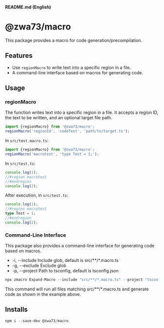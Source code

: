**README.md (English)**

# @zwa73/macro

This package provides a macro for code generation/precompilation.

## Features

- Use `regionMacro` to write text into a specific region in a file.
- A command-line interface based on macros for generating code.

## Usage

### regionMacro

The function writes text into a specific region in a file. It accepts a region ID, the text to be written, and an optional target file path.

```typescript
import {regionMacro} from '@zwa73/macro';
regionMacro('regionId', 'codeText', 'path/to/target.ts');
```
In `src/test.macro.ts`:

```typescript
import {regionMacro} from '@zwa73/macro';
regionMacro('macrotest', 'type Test = 1;');
```
In `src/test.ts`:

```typescript
console.log(1);
//#region macrotest
//#endregion
console.log(2);
```
After execution, in `src/test.ts`:

```typescript
console.log(1);
//#region macrotest
type Test = 1;
//#endregion
console.log(2);
```

### Command-Line Interface

This package also provides a command-line interface for generating code based on macros.

- -i, --include <glob> Include glob, default is src/**/*.macro.ts  
- -g, --exclude <glob> Exclude glob  
- -p, --project <path> Path to tsconfig, default is tsconfig.json  

```powershell
npx zmacro Expand-Macro --include "src/**/*.macro.ts" --project "tsconfig.json"
```

This command will run all files matching src/**/*.macro.ts and generate code as shown in the example above.

## Installs

```powershell
npm i --save-dev @zwa73/macro
```